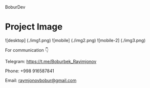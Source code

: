 BoburDev

# Project Image

![desktop] (./img1.png)
![mobile] (./img2.png)
![mobile-2] (./img3.png)

For communication 👇

Telegram: https://t.me/Boburbek_Rayimjonov

Phone: +998 916587841

Email: raymjonovbobur@gmail.com
